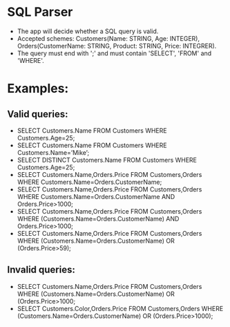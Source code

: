 # SQL Parser
- The app will decide whether a SQL query is valid.
- Accepted schemes: Customers(Name: STRING, Age: INTEGER), Orders(CustomerName: STRING, Product: STRING, Price: INTEGRER).
- The query must end with ';' and must contain 'SELECT', 'FROM' and 'WHERE'.

Examples:
=========
Valid queries:
--------------
* SELECT Customers.Name FROM Customers WHERE Customers.Age=25;
* SELECT Customers.Name FROM Customers WHERE Customers.Name=’Mike’;
* SELECT DISTINCT Customers.Name FROM Customers WHERE Customers.Age=25;
* SELECT Customers.Name,Orders.Price FROM Customers,Orders WHERE Customers.Name=Orders.CustomerName;
* SELECT Customers.Name,Orders.Price FROM Customers,Orders WHERE Customers.Name=Orders.CustomerName AND Orders.Price>1000;
* SELECT Customers.Name,Orders.Price FROM Customers,Orders WHERE (Customers.Name=Orders.CustomerName) AND Orders.Price>1000;
* SELECT Customers.Name,Orders.Price FROM Customers,Orders WHERE (Customers.Name=Orders.CustomerName) OR (Orders.Price>59);

Invalid queries:
----------------
* SELECT Customers.Name,Orders.Price FROM Customers,Orders WHERE (Customers.Name=Orders.CustomerName) OR (Orders.Price>1000;
* SELECT Customers.Color,Orders.Price FROM Customers,Orders WHERE (Customers.Name=Orders.CustomerName) OR (Orders.Price>1000);
